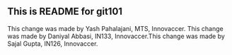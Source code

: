 ## This is README for git101

This change was made by Yash Pahalajani, MTS, Innovaccer.
This change was made by Daniyal Abbasi, IN133, Innovaccer.This change was made by Sajal Gupta, IN126, Innovaccer.
